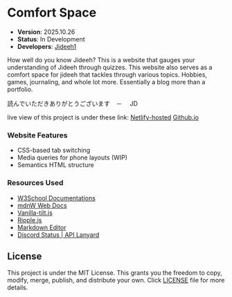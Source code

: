 # Comfort Space

- **Version**: 2025.10.26
- **Status**: In Development
- **Developers**: [Jideeh1](https://github.com/Jideeh1)

How well do you know Jideeh? This is a website that gauges your understanding of Jideeh through quizzes. This website also serves as a comfort space for jideeh that tackles through various topics. Hobbies, games, journaling, and whole lot more. Essentially a blog more than a portfolio.

読んでいただきありがとうございます　－　 JD

live view of this project is under these link:
[Netlify-hosted](https://comfort-space.netlify.app/pages/index.html)
[Github.io](https://jideeh1.github.io)

### Website Features

<!-- Things I usually have on my website -->

- CSS-based tab switching
- Media queries for phone layouts (WIP)
- Semantics HTML structure

### Resources Used

- [W3School Documentations](https://www.w3schools.com/)
- [mdnW Web Docs](https://developer.mozilla.org/en-US/)
- [Vanilla-tilt.js](https://micku7zu.github.io/vanilla-tilt.js/)
- [Ripple.js](https://github.com/sirxemic/jquery.ripples)
- [Markdown Editor](https://markdownlivepreview.com)
- [Discord Status | API Lanyard](https://github.com/Phineas/lanyard)

## License

This project is under the MIT License. This grants you the freedom to copy, modify, merge, publish, and distribute your own. Click <a href="License.txt">LICENSE</a> file for more details.
